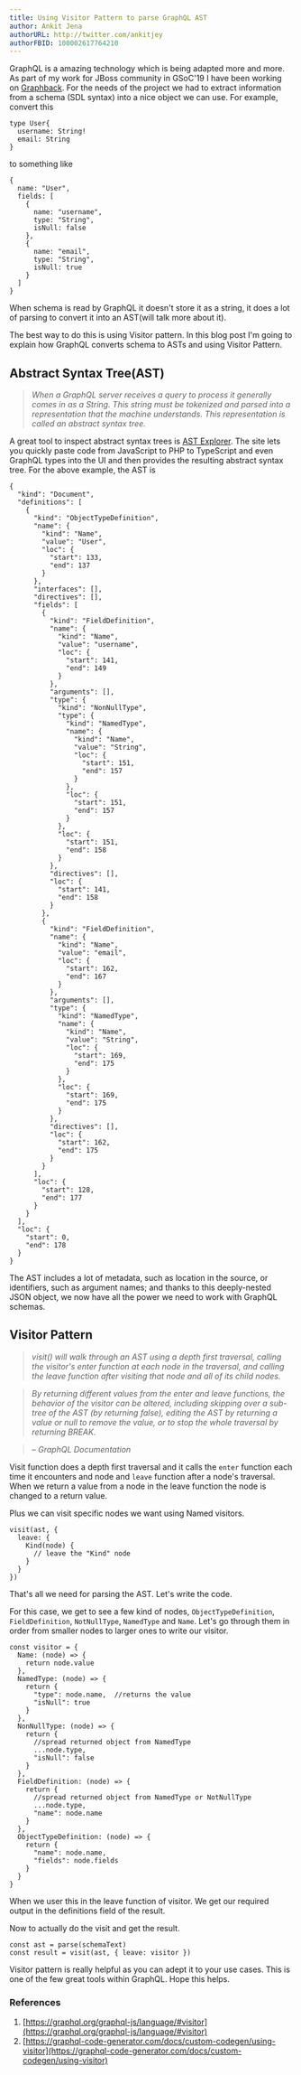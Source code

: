 ```yaml
---
title: Using Visitor Pattern to parse GraphQL AST
author: Ankit Jena
authorURL: http://twitter.com/ankitjey
authorFBID: 100002617764210
---
```


GraphQL is a amazing technology which is being adapted more and more. As part of my work for JBoss community in GSoC'19 I have been working on [Graphback](https://aerogear.github.io/graphback). For the needs of the project we had to extract information from a schema (SDL syntax) into a nice object we can use. For example, convert this

<!--truncate-->

```
type User{
  username: String!
  email: String
}
```
to something like
```
{
  name: "User",
  fields: [
    {
      name: "username",
      type: "String",
      isNull: false
    },
    {
      name: "email",
      type: "String",
      isNull: true
    }
  ]
}
```
When schema is read by GraphQL it doesn't store it as a string, it does a lot of parsing to convert it into an AST(will talk more about it).

The best way to do this is using Visitor pattern. In this blog post I'm going to explain how GraphQL converts schema to ASTs and using Visitor Pattern.

## **Abstract Syntax Tree(AST)**

> *When a GraphQL server receives a query to process it generally comes in as a String. This string must be tokenized and parsed into a representation that the machine understands. This representation is called an abstract syntax tree.*

A great tool to inspect abstract syntax trees is [AST Explorer](https://astexplorer.net). The site lets you quickly paste code from JavaScript to PHP to TypeScript and even GraphQL types into the UI and then provides the resulting abstract syntax tree. For the above example, the AST is

```
{
  "kind": "Document",
  "definitions": [
    {
      "kind": "ObjectTypeDefinition",
      "name": {
        "kind": "Name",
        "value": "User",
        "loc": {
          "start": 133,
          "end": 137
        }
      },
      "interfaces": [],
      "directives": [],
      "fields": [
        {
          "kind": "FieldDefinition",
          "name": {
            "kind": "Name",
            "value": "username",
            "loc": {
              "start": 141,
              "end": 149
            }
          },
          "arguments": [],
          "type": {
            "kind": "NonNullType",
            "type": {
              "kind": "NamedType",
              "name": {
                "kind": "Name",
                "value": "String",
                "loc": {
                  "start": 151,
                  "end": 157
                }
              },
              "loc": {
                "start": 151,
                "end": 157
              }
            },
            "loc": {
              "start": 151,
              "end": 158
            }
          },
          "directives": [],
          "loc": {
            "start": 141,
            "end": 158
          }
        },
        {
          "kind": "FieldDefinition",
          "name": {
            "kind": "Name",
            "value": "email",
            "loc": {
              "start": 162,
              "end": 167
            }
          },
          "arguments": [],
          "type": {
            "kind": "NamedType",
            "name": {
              "kind": "Name",
              "value": "String",
              "loc": {
                "start": 169,
                "end": 175
              }
            },
            "loc": {
              "start": 169,
              "end": 175
            }
          },
          "directives": [],
          "loc": {
            "start": 162,
            "end": 175
          }
        }
      ],
      "loc": {
        "start": 128,
        "end": 177
      }
    }
  ],
  "loc": {
    "start": 0,
    "end": 178
  }
}
```

The AST includes a lot of metadata, such as location in the source, or identifiers, such as argument names; and thanks to this deeply-nested JSON object, we now have all the power we need to work with GraphQL schemas.


## **Visitor Pattern**

> *visit() will walk through an AST using a depth first traversal, calling the visitor's enter function at each node in the traversal, and calling the leave function after visiting that node and all of its child nodes.*

> *By returning different values from the enter and leave functions, the behavior of the visitor can be altered, including skipping over a sub-tree of the AST (by returning false), editing the AST by returning a value or null to remove the value, or to stop the whole traversal by returning BREAK.*

> *&ndash; GraphQL Documentation*

Visit function does a depth first traversal and it calls the `enter` function each time it encounters and node and `leave` function after a node's traversal. When we return a value from a node in the leave function the node is changed to a return value.

Plus we can visit specific nodes we want using Named visitors.

```
visit(ast, {
  leave: {
    Kind(node) {
      // leave the "Kind" node
    }
  }
})
```
That's all we need for parsing the AST. Let's write the code.

For this case, we get to see a few kind of nodes, `ObjectTypeDefinition`, `FieldDefinition`, `NotNullType`, `NamedType` and `Name`. Let's go through them in order from smaller nodes to larger ones to write our visitor. 

```
const visitor = {
  Name: (node) => {
    return node.value
  },
  NamedType: (node) => {
    return {
      "type": node.name,  //returns the value
      "isNull": true
    }
  },
  NonNullType: (node) => {
    return {
      //spread returned object from NamedType
      ...node.type,     
      "isNull": false
    }
  },
  FieldDefinition: (node) => {
    return {
      //spread returned object from NamedType or NotNullType
      ...node.type,     
      "name": node.name
    }
  },
  ObjectTypeDefinition: (node) => {
    return {
      "name": node.name,
      "fields": node.fields
    }
  }
}
```
When we user this in the leave function of visitor. We get our required output in the definitions field of the result.

Now to actually do the visit and get the result.

```
const ast = parse(schemaText)
const result = visit(ast, { leave: visitor })
```

Visitor pattern is really helpful as you can adept it to your use cases. This is one of the few great tools within GraphQL. Hope this helps.

### References
1. [https://graphql.org/graphql-js/language/#visitor](https://graphql.org/graphql-js/language/#visitor)
2. [https://graphql-code-generator.com/docs/custom-codegen/using-visitor](https://graphql-code-generator.com/docs/custom-codegen/using-visitor)
